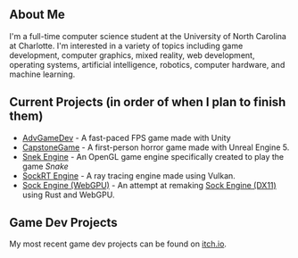 ## About Me
I'm a full-time computer science student at the University of North Carolina at Charlotte. I'm interested in a variety of topics including game development, computer graphics, mixed reality, web development, operating systems, artificial intelligence, robotics, computer hardware, and machine learning.

## Current Projects (in order of when I plan to finish them)
* [AdvGameDev](https://github.com/odesai840/AdvGameDev) - A fast-paced FPS game made with Unity
* [CapstoneGame](https://github.com/odesai840/CapstoneGame) - A first-person horror game made with Unreal Engine 5.
* [Snek Engine](https://github.com/odesai840/SnekEngine) - An OpenGL game engine specifically created to play the game *Snake*
* [SockRT Engine](https://github.com/odesai840/SockRT-Engine) - A ray tracing engine made using Vulkan.
* [Sock Engine (WebGPU)](https://github.com/odesai840/Sock-Engine-WebGPU) - An attempt at remaking [Sock Engine (DX11)](https://github.com/odesai840/Sock-Engine-DX11) using Rust and WebGPU.

## Game Dev Projects
My most recent game dev projects can be found on [itch.io](https://sock8416.itch.io/).
